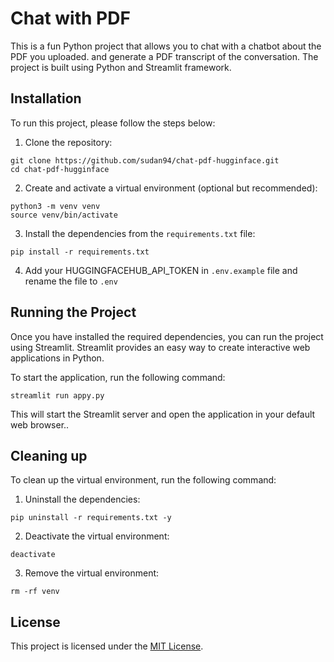 # Chat with PDF

This is a fun Python project that allows you to chat with a chatbot about the PDF you uploaded. and generate a PDF transcript of the conversation. The project is built using Python and Streamlit framework.

## Installation

To run this project, please follow the steps below:

1. Clone the repository:

```shell
git clone https://github.com/sudan94/chat-pdf-hugginface.git
cd chat-pdf-hugginface
```

2. Create and activate a virtual environment (optional but recommended):

```shell
python3 -m venv venv
source venv/bin/activate
```

3. Install the dependencies from the `requirements.txt` file:

```shell
pip install -r requirements.txt
```

4. Add your HUGGINGFACEHUB_API_TOKEN in `.env.example` file and rename the file to `.env`

## Running the Project

Once you have installed the required dependencies, you can run the project using Streamlit. Streamlit provides an easy way to create interactive web applications in Python.

To start the application, run the following command:

```shell
streamlit run appy.py
```

This will start the Streamlit server and open the application in your default web browser..

## Cleaning up
To clean up the virtual environment, run the following command:

1. Uninstall the dependencies:
```
pip uninstall -r requirements.txt -y
```

2. Deactivate the virtual environment:
```shell
deactivate
```

3. Remove the virtual environment:
```shell
rm -rf venv
```

## License

This project is licensed under the [MIT License](LICENSE).

